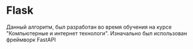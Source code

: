 # Flask
Данный алгоритм, был разработан во время обучения на курсе "Компьютерные и интернет технологи".
Изначально был использован фреймворк FastAPI
